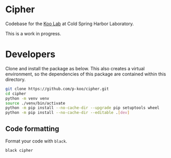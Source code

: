 # Cipher

Codebase for the [Koo Lab](https://koolab.cshl.edu/) at Cold Spring Harbor Laboratory.

This is a work in progress.

# Developers

Clone and install the package as below. This also creates a virtual environment, so the dependencies of this package are contained within this directory.

```bash
git clone https://github.com/p-koo/cipher.git
cd cipher
python -m venv venv
source ./venv/bin/activate
python -m pip install --no-cache-dir --upgrade pip setuptools wheel
python -m pip install --no-cache-dir --editable .[dev]
```

## Code formatting

Format your code with `black`.

```bash
black cipher
```
